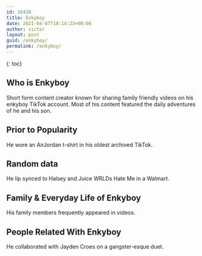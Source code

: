 ```yaml
---
id: 16428
title: Enkyboy
date: 2021-04-07T18:14:23+00:00
author: victor
layout: post
guid: /enkyboy/
permalink: /enkyboy/
---
```



{: toc}


## Who is Enkyboy



Short form content creator known for sharing family friendly videos on his enkyboy TikTok account. Most of his content featured the daily adventures of he and his son.

                
                
                
## Prior to Popularity



He wore an AirJordan t-shirt in his oldest archived TikTok.

                
                
                
## Random data



He lip synced to Halsey and Juice WRLDs Hate Me in a Walmart. 

                
                
                
## Family & Everyday Life of Enkyboy



His family members frequently appeared in videos. 

                
                
                
## People Related With Enkyboy



He collaborated with Jayden Croes on a gangster-esque duet. 

                
              
            
          
          
          